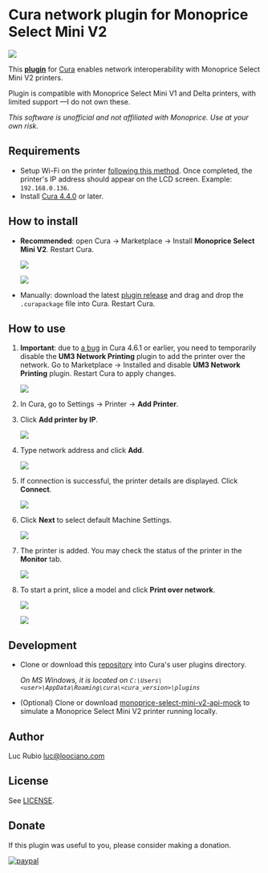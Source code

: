 # Cura network plugin for Monoprice Select Mini V2

![](https://travis-ci.org/loociano/MPSM2NetworkPrinting.svg?branch=master)

This [**plugin**](https://marketplace.ultimaker.com/app/cura/plugins/loociano/MPSM2NetworkPrinting) for 
[Cura](https://github.com/ultimaker/cura) enables network interoperability with Monoprice Select Mini V2 printers.

Plugin is compatible with Monoprice Select Mini V1 and Delta printers, with limited support ⁠—I do not own these.

_This software is unofficial and not affiliated with Monoprice. Use at your own risk._

## Requirements

* Setup Wi-Fi on the printer [following this method](https://www.mpselectmini.com/wifi/g-code_file). Once completed, the
printer's IP address should appear on the LCD screen. Example: `192.168.0.136`.
* Install [Cura 4.4.0](https://ultimaker.com/software/ultimaker-cura) or later.

## How to install

* **Recommended**: open Cura → Marketplace → Install **Monoprice Select Mini V2**. Restart Cura.

  ![](https://github.com/loociano/MPSM2NetworkPrinting/blob/master/resources/png/marketplace.png?raw=true)

  ![](https://github.com/loociano/MPSM2NetworkPrinting/blob/master/resources/png/cura-marketplace.png?raw=true)

* Manually: download the latest [plugin release](https://github.com/loociano/MPSM2NetworkPrinting/releases) and drag and
drop the `.curapackage` file into Cura. Restart Cura.

## How to use

1. **Important**: due to [a bug](https://github.com/Ultimaker/Cura/issues/7739) in Cura 4.6.1 or earlier, you need to
temporarily disable the **UM3 Network Printing** plugin to add the printer over the network. Go to Marketplace → 
Installed and disable **UM3 Network Printing** plugin. Restart Cura to apply changes.

   ![](https://github.com/loociano/MPSM2NetworkPrinting/blob/master/resources/png/um3-network-printing-disabled.png?raw=true)

1. In Cura, go to Settings → Printer →  **Add Printer**.

1. Click **Add printer by IP**.

   ![](https://github.com/loociano/MPSM2NetworkPrinting/blob/master/resources/png/cura-add-a-printer.png?raw=true)

1. Type network address and click **Add**.

   ![](https://github.com/loociano/MPSM2NetworkPrinting/blob/master/resources/png/cura-add-printer-by-ip-address.png?raw=true)

1. If connection is successful, the printer details are displayed. Click **Connect**.

   ![](https://github.com/loociano/MPSM2NetworkPrinting/blob/master/resources/png/cura-add-printer-by-ip-address-connect.png?raw=true)

1. Click **Next** to select default Machine Settings.

   ![](https://github.com/loociano/MPSM2NetworkPrinting/blob/master/resources/png/cura-machine-settings.png?raw=true)

1. The printer is added. You may check the status of the printer in the **Monitor** tab.

   ![](https://github.com/loociano/MPSM2NetworkPrinting/blob/master/resources/png/cura-monitor-tab.png?raw=true)

1. To start a print, slice a model and click **Print over network**.

   ![](https://github.com/loociano/MPSM2NetworkPrinting/blob/master/resources/png/cura-prepare-model.png?raw=true)

   ![](https://github.com/loociano/MPSM2NetworkPrinting/blob/master/resources/png/cura-sending-print-job.png?raw=true)

## Development

* Clone or download this [repository](https://github.com/loociano/MPSM2NetworkPrinting) into Cura's user plugins 
directory.

   _On MS Windows, it is located on `C:\Users\<user>\AppData\Roaming\cura\<cura_version>\plugins`_

* (Optional) Clone or download [monoprice-select-mini-v2-api-mock](https://github.com/loociano/monoprice-select-mini-v2-api-mock) 
to simulate a Monoprice Select Mini V2 printer running locally.

## Author

Luc Rubio <luc@loociano.com>

## License

See [LICENSE](https://github.com/loociano/MPSM2NetworkPrinting/blob/master/LICENSE).

## Donate

If this plugin was useful to you, please consider making a donation.

[![paypal](https://www.paypalobjects.com/en_US/i/btn/btn_donateCC_LG.gif)](https://www.paypal.com/cgi-bin/webscr?cmd=_s-xclick&hosted_button_id=AHZG8HGU4GM8G)
